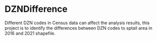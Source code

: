 # DZNDifference

Different DZN codes in Census data can affect the analysis results, this project is to identify the differences between DZN codes to sptail area in 2016 and 2021 shapefile.
